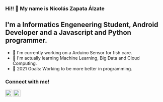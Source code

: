 ### Hi!! 👋 My name is Nicolás Zapata Álzate

## I'm a Informatics Engeneering Student, Android Developer and a Javascript and Python programmer.

- 🔭 I'm currently working on a Arduino Sensor for fish care.
- 🌱 I'm actually learning Machine Learning, Big Data and Cloud Computing.
- 🎒 2021 Goals: Working to be more better in programming.

### Connect with me!

[<img alight="left" alt="Nicolás Zapata | Twitter" width="22px" src="https://cdn.jsdelivr.net/npm/simple-icons@3.0.1/icons/twitter.svg"/>](https://twitter.com/niczapata12)
[<img alight="left" alt="Nicolás Zapata | Linkedin" width="22px" src="https://cdn.jsdelivr.net/npm/simple-icons@3.0.1/icons/linkedin.svg"/>](https://www.linkedin.com/in/nicolás-zapata-álzate-765b1216b)
